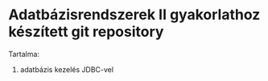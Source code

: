 # Adatbázisrendszerek II gyakorlathoz készített git repository

Tartalma:
1. adatbázis kezelés JDBC-vel
